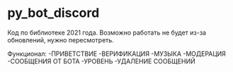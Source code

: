# py_bot_discord
Код по библиотеке 2021 года. Возможно работать не будет из-за обновлений, нужно пересмотреть.

Функционал:
-ПРИВЕТСТВИЕ
-ВЕРИФИКАЦИЯ
-МУЗЫКА
-МОДЕРАЦИЯ
-СООБЩЕНИЯ ОТ БОТА
-УРОВЕНЬ
-УДАЛЕНИЕ СООБЩЕНИЙ
